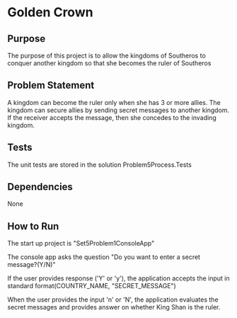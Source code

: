 # Golden Crown

## Purpose
The purpose of this project is to allow the kingdoms of Southeros to conquer another kingdom so that she becomes the ruler of Southeros

## Problem Statement
A kingdom can become the ruler only when she has 3 or more allies. The kingdom can secure allies by sending secret messages to another kingdom. If the receiver accepts the message, then she concedes to the invading kingdom.

## Tests
The unit tests are stored in the solution Problem5Process.Tests

## Dependencies
None

## How to Run

The start up project is "Set5Problem1ConsoleApp"

The console app asks the question
"Do you want to enter a secret message?(Y/N)"

If the user provides response ('Y' or 'y'), the application accepts the input in standard format(COUNTRY_NAME, "SECRET_MESSAGE")

When the user provides the input 'n' or 'N', the application evaluates the secret messages and provides answer on whether King Shan is the ruler.